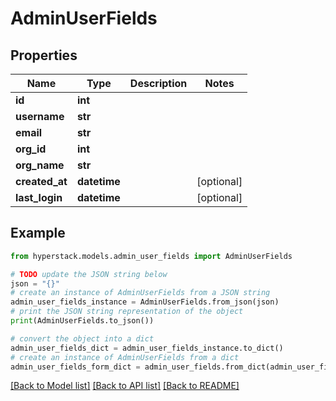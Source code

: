 # AdminUserFields


## Properties

Name | Type | Description | Notes
------------ | ------------- | ------------- | -------------
**id** | **int** |  | 
**username** | **str** |  | 
**email** | **str** |  | 
**org_id** | **int** |  | 
**org_name** | **str** |  | 
**created_at** | **datetime** |  | [optional] 
**last_login** | **datetime** |  | [optional] 

## Example

```python
from hyperstack.models.admin_user_fields import AdminUserFields

# TODO update the JSON string below
json = "{}"
# create an instance of AdminUserFields from a JSON string
admin_user_fields_instance = AdminUserFields.from_json(json)
# print the JSON string representation of the object
print(AdminUserFields.to_json())

# convert the object into a dict
admin_user_fields_dict = admin_user_fields_instance.to_dict()
# create an instance of AdminUserFields from a dict
admin_user_fields_form_dict = admin_user_fields.from_dict(admin_user_fields_dict)
```
[[Back to Model list]](../README.md#documentation-for-models) [[Back to API list]](../README.md#documentation-for-api-endpoints) [[Back to README]](../README.md)


